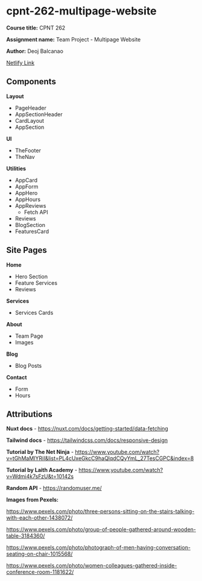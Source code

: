 # cpnt-262-multipage-website

**Course title:** CPNT 262

**Assignment name:** Team Project - Multipage Website

**Author:** Deoj Balcanao

[Netlify Link](https://evolving-web-technologies.netlify.app/)

## Components
**Layout** 
- PageHeader
- AppSectionHeader
- CardLayout
- AppSection

**UI**
- TheFooter
- TheNav

**Utilities**
- AppCard
- AppForm
- AppHero
- AppHours
- AppReviews
  - Fetch API
- Reviews
- BlogSection
- FeaturesCard

## Site Pages
**Home**
- Hero Section
- Feature Services
- Reviews

**Services**
- Services Cards

**About**
- Team Page
- Images

**Blog**
- Blog Posts

**Contact**
- Form
- Hours

## Attributions
**Nuxt docs** - https://nuxt.com/docs/getting-started/data-fetching

**Tailwind docs** - https://tailwindcss.com/docs/responsive-design

**Tutorial by The Net Ninja** - https://www.youtube.com/watch?v=tGhMaMIYRiI&list=PL4cUxeGkcC9haQlqdCQyYmL_27TesCGPC&index=8

**Tutorial by Laith Academy** - https://www.youtube.com/watch?v=Wdmi4k7sFzU&t=10142s

**Random API** - https://randomuser.me/

**Images from Pexels:**

https://www.pexels.com/photo/three-persons-sitting-on-the-stairs-talking-with-each-other-1438072/

https://www.pexels.com/photo/group-of-people-gathered-around-wooden-table-3184360/

https://www.pexels.com/photo/photograph-of-men-having-conversation-seating-on-chair-1015568/

https://www.pexels.com/photo/women-colleagues-gathered-inside-conference-room-1181622/
